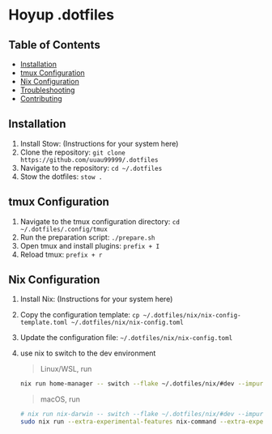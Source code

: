 # Hoyup .dotfiles

## Table of Contents

- [Installation](#installation)
- [tmux Configuration](#tmux-configuration)
- [Nix Configuration](#nix-configuration)
- [Troubleshooting](#troubleshooting)
- [Contributing](#contributing)

## Installation

1. Install Stow: (Instructions for your system here)
2. Clone the repository: `git clone https://github.com/uuau99999/.dotfiles`
3. Navigate to the repository: `cd ~/.dotfiles`
4. Stow the dotfiles: `stow .`

## tmux Configuration

1. Navigate to the tmux configuration directory: `cd ~/.dotfiles/.config/tmux`
2. Run the preparation script: `./prepare.sh`
3. Open tmux and install plugins: `prefix + I`
4. Reload tmux: `prefix + r`

## Nix Configuration

1. Install Nix: (Instructions for your system here)
2. Copy the configuration template: `cp ~/.dotfiles/nix/nix-config-template.toml ~/.dotfiles/nix/nix-config.toml`
3. Update the configuration file: `~/.dotfiles/nix/nix-config.toml`
4. use nix to switch to the dev environment

   > Linux/WSL, run

   ```bash
   nix run home-manager -- switch --flake ~/.dotfiles/nix/#dev --impure
   ```

   > macOS, run

   ```bash
   # nix run nix-darwin -- switch --flake ~/.dotfiles/nix/#dev --impure
   sudo nix run --extra-experimental-features nix-command --extra-experimental-features flakes --access-tokens github.com=your_github_access_token nix-darwin -- switch --flake ~/.dotfiles/nix/#dev --impure
   ```
